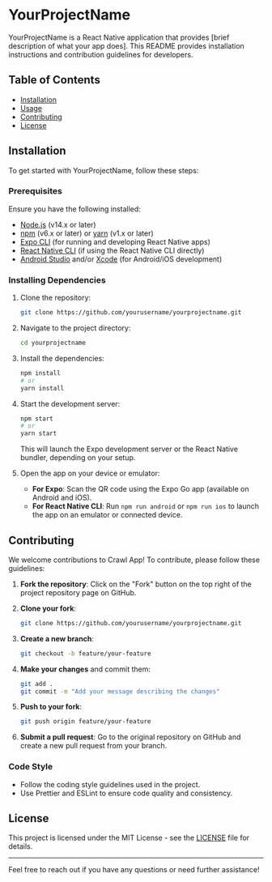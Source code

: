 # YourProjectName

YourProjectName is a React Native application that provides [brief description of what your app does]. This README provides installation instructions and contribution guidelines for developers.

## Table of Contents

- [Installation](#installation)
- [Usage](#usage)
- [Contributing](#contributing)
- [License](#license)

## Installation

To get started with YourProjectName, follow these steps:

### Prerequisites

Ensure you have the following installed:

- [Node.js](https://nodejs.org/) (v14.x or later)
- [npm](https://www.npmjs.com/) (v6.x or later) or [yarn](https://classic.yarnpkg.com/) (v1.x or later)
- [Expo CLI](https://docs.expo.dev/get-started/installation/) (for running and developing React Native apps)
- [React Native CLI](https://reactnative.dev/docs/environment-setup) (if using the React Native CLI directly)
- [Android Studio](https://developer.android.com/studio) and/or [Xcode](https://developer.apple.com/xcode/) (for Android/iOS development)

### Installing Dependencies

1. Clone the repository:

    ```bash
    git clone https://github.com/yourusername/yourprojectname.git
    ```

2. Navigate to the project directory:

    ```bash
    cd yourprojectname
    ```

3. Install the dependencies:

    ```bash
    npm install
    # or
    yarn install
    ```

4. Start the development server:

    ```bash
    npm start
    # or
    yarn start
    ```

    This will launch the Expo development server or the React Native bundler, depending on your setup.

5. Open the app on your device or emulator:

    - **For Expo**: Scan the QR code using the Expo Go app (available on Android and iOS).
    - **For React Native CLI**: Run `npm run android` or `npm run ios` to launch the app on an emulator or connected device.


## Contributing

We welcome contributions to Crawl App! To contribute, please follow these guidelines:

1. **Fork the repository**: Click on the "Fork" button on the top right of the project repository page on GitHub.

2. **Clone your fork**:

    ```bash
    git clone https://github.com/yourusername/yourprojectname.git
    ```

3. **Create a new branch**:

    ```bash
    git checkout -b feature/your-feature
    ```

4. **Make your changes** and commit them:

    ```bash
    git add .
    git commit -m "Add your message describing the changes"
    ```

5. **Push to your fork**:

    ```bash
    git push origin feature/your-feature
    ```

6. **Submit a pull request**: Go to the original repository on GitHub and create a new pull request from your branch.

### Code Style

- Follow the coding style guidelines used in the project.
- Use Prettier and ESLint to ensure code quality and consistency.

## License

This project is licensed under the MIT License - see the [LICENSE](LICENSE) file for details.

---

Feel free to reach out if you have any questions or need further assistance!
